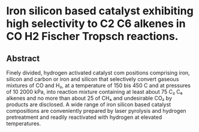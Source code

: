 # Iron silicon based catalyst exhibiting high selectivity to C2 C6 alkenes in CO H2 Fischer Tropsch reactions.

## Abstract
Finely divided, hydrogen activated catalyst com positions comprising iron, silicon and carbon or iron and silicon that selectively convert gaseous mixtures of CO and H₂, at a temperature of 150 bis 450 C and at pressures of 10 2000 kPa, into reaction mixture containing at least about 75 C₂ C₆ alkenes and no more than about 25 of CH₄ and undesirable CO₂ by products are disclosed. A wide range of iron silicon based catalyst compositions are conveniently prepared by laser pyrolysis and hydrogen pretreatment and readily reactivated with hydrogen at elevated temperatures.